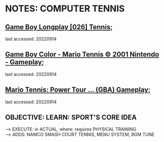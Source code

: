 # NOTES: COMPUTER TENNIS

## [Game Boy Longplay [026] Tennis](https://www.youtube.com/watch?v=Iax0P3iIXYA); 
last accessed: 20220914

## [Game Boy Color - Mario Tennis © 2001 Nintendo - Gameplay](https://www.youtube.com/watch?v=6pgV_Po6-uk); 
last accessed: 20220914

## [Mario Tennis: Power Tour ... (GBA) Gameplay](https://www.youtube.com/watch?v=xpaOHCRqdzo); 
last accessed: 20220914

## OBJECTIVE: LEARN: SPORT'S CORE IDEA

--> EXECUTE: in ACTUAL, where: requires PHYSICAL TRAINING<br/>
--> ADDS: NAMCO SMASH COURT TENNIS, MENU SYSTEM, BGM TUNE
